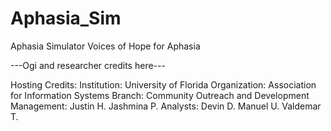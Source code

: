 # Aphasia_Sim

Aphasia Simulator
Voices of Hope for Aphasia

---Ogi and researcher credits here---


Hosting Credits:
Institution: 	University of Florida
Organization: 	Association for Information Systems
Branch: 		Community Outreach and Development
Management:		Justin H. Jashmina P.
Analysts:		Devin D. Manuel U. Valdemar T.
